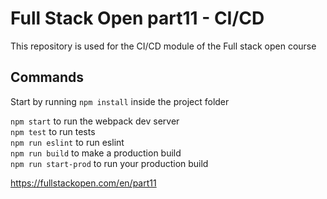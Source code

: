 # Full Stack Open part11 - CI/CD

This repository is used for the CI/CD module of the Full stack open course

## Commands

Start by running `npm install` inside the project folder

`npm start` to run the webpack dev server  
`npm test` to run tests  
`npm run eslint` to run eslint  
`npm run build` to make a production build  
`npm run start-prod` to run your production build  

https://fullstackopen.com/en/part11